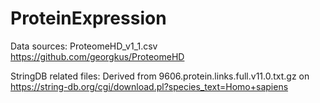 # ProteinExpression

Data sources:
ProteomeHD_v1_1.csv
https://github.com/georgkus/ProteomeHD

StringDB related files:
Derived from 9606.protein.links.full.v11.0.txt.gz on https://string-db.org/cgi/download.pl?species_text=Homo+sapiens